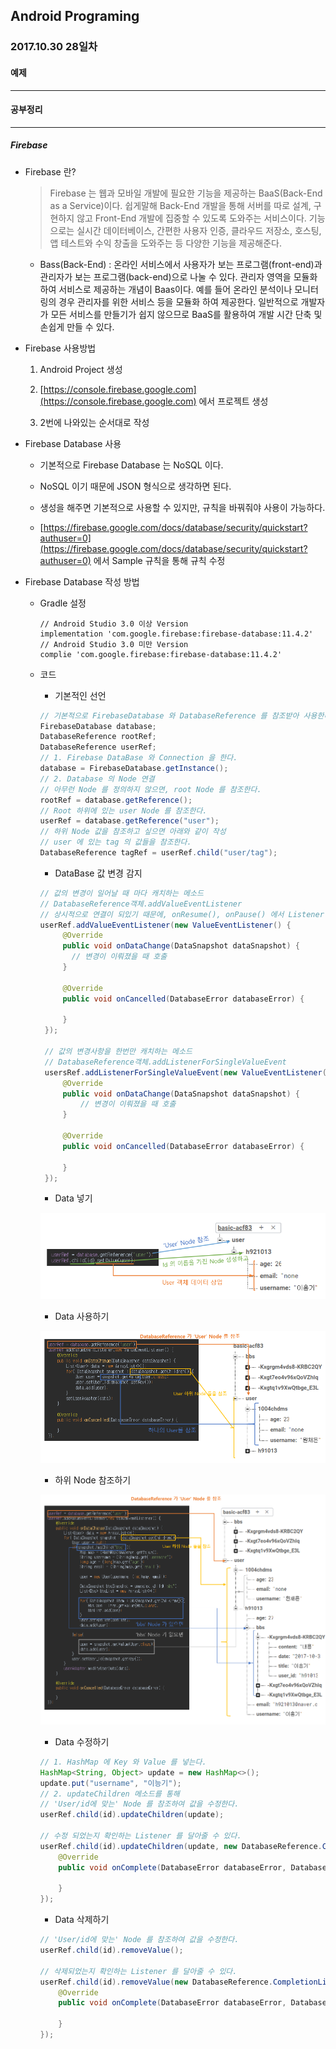 Android Programing
----------------------------------------------------
### 2017.10.30 28일차

#### 예제
____________________________________________________

#### 공부정리
____________________________________________________

##### __Firebase__

- Firebase 란?

  > Firebase 는 웹과 모바일 개발에 필요한 기능을 제공하는 BaaS(Back-End as a Service)이다. 쉽게말해 Back-End 개발을 통해 서버를 따로 설계, 구현하지 않고 Front-End 개발에 집중할 수 있도록 도와주는 서비스이다. 기능으로는 실시간 데이터베이스, 간편한 사용자 인증, 클라우드 저장소, 호스팅, 앱 테스트와 수익 창출을 도와주는 등 다양한 기능을 제공해준다.

  - Bass(Back-End) :  온라인 서비스에서 사용자가 보는 프로그램(front-end)과 관리자가 보는 프로그램(back-end)으로 나눌 수 있다. 관리자 영역을 모듈화 하여 서비스로 제공하는 개념이 Baas이다. 예를 들어 온라인 분석이나 모니터링의 경우 관리자를 위한 서비스 등을 모듈화 하여 제공한다. 일반적으로 개발자가 모든 서비스를 만들기가 쉽지 않으므로 BaaS를 활용하여 개발 시간 단축 및 손쉽게 만들 수 있다.

- Firebase 사용방법

  1. Android Project 생성

  2. [https://console.firebase.google.com](https://console.firebase.google.com) 에서 프로젝트 생성

  3. 2번에 나와있는 순서대로 작성

- Firebase Database 사용

  - 기본적으로 Firebase Database 는 NoSQL 이다.

  - NoSQL 이기 때문에 JSON 형식으로 생각하면 된다.

  - 생성을 해주면 기본적으로 사용할 수 있지만, 규칙을 바꿔줘야 사용이 가능하다.

  - [https://firebase.google.com/docs/database/security/quickstart?authuser=0](https://firebase.google.com/docs/database/security/quickstart?authuser=0) 에서 Sample 규칙을 통해 규칙 수정

- Firebase Database 작성 방법

  - Gradle 설정

      ```Gradle
      // Android Studio 3.0 이상 Version
      implementation 'com.google.firebase:firebase-database:11.4.2' 
      // Android Studio 3.0 미만 Version
      complie 'com.google.firebase:firebase-database:11.4.2'
      ```

  - 코드

      - 기본적인 선언

      ```java
      // 기본적으로 FirebaseDatabase 와 DatabaseReference 를 참조받아 사용한다.
      FirebaseDatabase database;
      DatabaseReference rootRef;
      DatabaseReference userRef;
      // 1. Firebase DataBase 와 Connection 을 한다.
      database = FirebaseDatabase.getInstance();
      // 2. Database 의 Node 연결
      // 아무런 Node 를 정의하지 않으면, root Node 를 참조한다.
      rootRef = database.getReference();
      // Root 하위에 있는 user Node 를 참조한다.
      userRef = database.getReference("user");
      // 하위 Node 값을 참조하고 싶으면 아래와 같이 작성
      // user 에 있는 tag 의 값들을 참조한다.
      DatabaseReference tagRef = userRef.child("user/tag");
      ```

      - DataBase 값 변경 감지

      ```java
      // 값의 변경이 일어날 때 마다 캐치하는 메소드
      // DatabaseReference객체.addValueEventListener
      // 상시적으로 연결이 되있기 때문에, onResume(), onPause() 에서 Listener 의 작업을 해줘야 한다.
      userRef.addValueEventListener(new ValueEventListener() {
           @Override
           public void onDataChange(DataSnapshot dataSnapshot) {
             // 변경이 이뤄졌을 때 호출
           }

           @Override
           public void onCancelled(DatabaseError databaseError) {

           }
       });

       // 값의 변경사항을 한번만 캐치하는 메소드
       // DatabaseReference객체.addListenerForSingleValueEvent
       usersRef.addListenerForSingleValueEvent(new ValueEventListener() {
           @Override
           public void onDataChange(DataSnapshot dataSnapshot) {
               // 변경이 이뤄졌을 때 호출
           }

           @Override
           public void onCancelled(DatabaseError databaseError) {

           }
       });
      ```

      - Data 넣기

      ![data Insert](https://github.com/Hooooong/DAY35_FirebaseBasic/blob/master/image/dataInsert.PNG)

      - Data 사용하기

      ![snapshot](https://github.com/Hooooong/DAY35_FirebaseBasic/blob/master/image/datasnapshat1.PNG)

      - 하위 Node 참조하기

      ![snapshot2](https://github.com/Hooooong/DAY35_FirebaseBasic/blob/master/image/datasnapshat2.PNG)

      - Data 수정하기

      ```java
      // 1. HashMap 에 Key 와 Value 를 넣는다.
      HashMap<String, Object> update = new HashMap<>();
      update.put("username", "이능기");
      // 2. updateChildren 메소드를 통해
      // 'User/id에 맞는' Node 를 참조하여 값을 수정한다.
      userRef.child(id).updateChildren(update);

      // 수정 되었는지 확인하는 Listener 를 달아줄 수 있다.
      userRef.child(id).updateChildren(update, new DatabaseReference.CompletionListener() {
          @Override
          public void onComplete(DatabaseError databaseError, DatabaseReference databaseReference) {

          }
      });
      ```

      - Data 삭제하기

      ```java
      // 'User/id에 맞는' Node 를 참조하여 값을 수정한다.
      userRef.child(id).removeValue();

      // 삭제되었는지 확인하는 Listener 를 달아줄 수 있다.
      userRef.child(id).removeValue(new DatabaseReference.CompletionListener() {
          @Override
          public void onComplete(DatabaseError databaseError, DatabaseReference databaseReference) {

          }
      });
      ```
